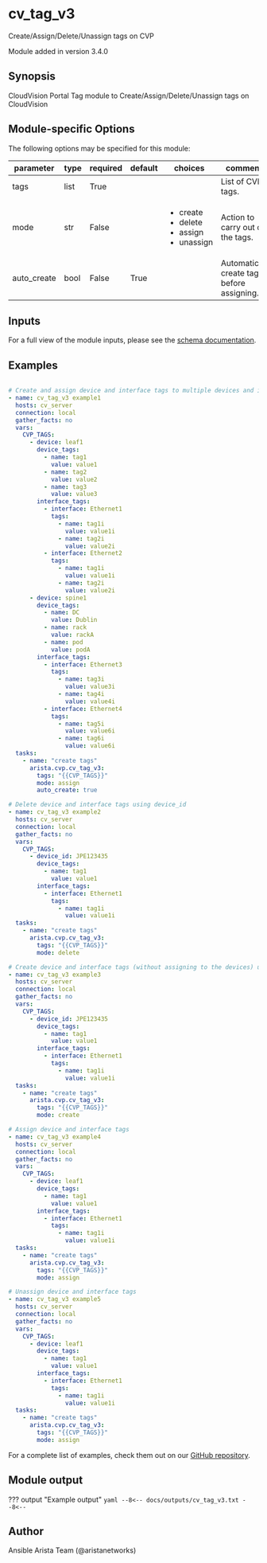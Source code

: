 <!--
  ~ Copyright (c) 2023-2024 Arista Networks, Inc.
  ~ Use of this source code is governed by the Apache License 2.0
  ~ that can be found in the LICENSE file.
  -->

# cv_tag_v3

Create/Assign/Delete/Unassign tags on CVP

Module added in version 3.4.0
## Synopsis

CloudVision Portal Tag module to Create/Assign/Delete/Unassign tags on CloudVision

## Module-specific Options

The following options may be specified for this module:

| parameter | type | required | default | choices | comments |
| ------------- |-------------| ---------|----------- |--------- |--------- |
| tags  |   list | True  |  | | List of CVP tags. |
| mode  |   str | False  |  | <ul> <li>create</li>  <li>delete</li>  <li>assign</li>  <li>unassign</li> </ul> | Action to carry out on the tags. |
| auto_create  |   bool | False  |  True  | | Automatically create tags before assigning. |

## Inputs

For a full view of the module inputs, please see the [schema documentation](../schema/cv_tag_v3.md).

## Examples

```yaml

# Create and assign device and interface tags to multiple devices and interfaces
- name: cv_tag_v3 example1
  hosts: cv_server
  connection: local
  gather_facts: no
  vars:
    CVP_TAGS:
      - device: leaf1
        device_tags:
          - name: tag1
            value: value1
          - name: tag2
            value: value2
          - name: tag3
            value: value3
        interface_tags:
          - interface: Ethernet1
            tags:
              - name: tag1i
                value: value1i
              - name: tag2i
                value: value2i
          - interface: Ethernet2
            tags:
              - name: tag1i
                value: value1i
              - name: tag2i
                value: value2i
      - device: spine1
        device_tags:
          - name: DC
            value: Dublin
          - name: rack
            value: rackA
          - name: pod
            value: podA
        interface_tags:
          - interface: Ethernet3
            tags:
              - name: tag3i
                value: value3i
              - name: tag4i
                value: value4i
          - interface: Ethernet4
            tags:
              - name: tag5i
                value: value6i
              - name: tag6i
                value: value6i
  tasks:
    - name: "create tags"
      arista.cvp.cv_tag_v3:
        tags: "{{CVP_TAGS}}"
        mode: assign
        auto_create: true

# Delete device and interface tags using device_id
- name: cv_tag_v3 example2
  hosts: cv_server
  connection: local
  gather_facts: no
  vars:
    CVP_TAGS:
      - device_id: JPE123435
        device_tags:
          - name: tag1
            value: value1
        interface_tags:
          - interface: Ethernet1
            tags:
              - name: tag1i
                value: value1i
  tasks:
    - name: "create tags"
      arista.cvp.cv_tag_v3:
        tags: "{{CVP_TAGS}}"
        mode: delete

# Create device and interface tags (without assigning to the devices) using device_id
- name: cv_tag_v3 example3
  hosts: cv_server
  connection: local
  gather_facts: no
  vars:
    CVP_TAGS:
      - device_id: JPE123435
        device_tags:
          - name: tag1
            value: value1
        interface_tags:
          - interface: Ethernet1
            tags:
              - name: tag1i
                value: value1i
  tasks:
    - name: "create tags"
      arista.cvp.cv_tag_v3:
        tags: "{{CVP_TAGS}}"
        mode: create

# Assign device and interface tags
- name: cv_tag_v3 example4
  hosts: cv_server
  connection: local
  gather_facts: no
  vars:
    CVP_TAGS:
      - device: leaf1
        device_tags:
          - name: tag1
            value: value1
        interface_tags:
          - interface: Ethernet1
            tags:
              - name: tag1i
                value: value1i
  tasks:
    - name: "create tags"
      arista.cvp.cv_tag_v3:
        tags: "{{CVP_TAGS}}"
        mode: assign

# Unassign device and interface tags
- name: cv_tag_v3 example5
  hosts: cv_server
  connection: local
  gather_facts: no
  vars:
    CVP_TAGS:
      - device: leaf1
        device_tags:
          - name: tag1
            value: value1
        interface_tags:
          - interface: Ethernet1
            tags:
              - name: tag1i
                value: value1i
  tasks:
    - name: "create tags"
      arista.cvp.cv_tag_v3:
        tags: "{{CVP_TAGS}}"
        mode: assign

```

For a complete list of examples, check them out on our [GitHub repository](https://github.com/aristanetworks/ansible-cvp/tree/devel/ansible_collections/arista/cvp/examples).

## Module output

??? output "Example output"
    ```yaml
    --8<--
    docs/outputs/cv_tag_v3.txt
    --8<--
    ```

## Author

Ansible Arista Team (@aristanetworks)
